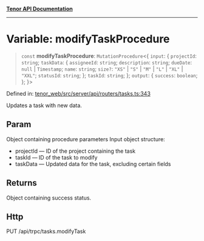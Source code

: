[**Tenor API Documentation**](../../README.md)

***

# Variable: modifyTaskProcedure

> `const` **modifyTaskProcedure**: `MutationProcedure`\<\{ `input`: \{ `projectId`: `string`; `taskData`: \{ `assigneeId`: `string`; `description`: `string`; `dueDate`: `null` \| `Timestamp`; `name`: `string`; `size?`: `"XS"` \| `"S"` \| `"M"` \| `"L"` \| `"XL"` \| `"XXL"`; `statusId`: `string`; \}; `taskId`: `string`; \}; `output`: \{ `success`: `boolean`; \}; \}\>

Defined in: [tenor\_web/src/server/api/routers/tasks.ts:343](https://github.com/Apantli/Tenor/blob/b33873959b5093fc3e3d66ac4f230a78a6395bbd/tenor_web/src/server/api/routers/tasks.ts#L343)

Updates a task with new data.

## Param

Object containing procedure parameters
Input object structure:
- projectId — ID of the project containing the task
- taskId — ID of the task to modify
- taskData — Updated data for the task, excluding certain fields

## Returns

Object containing success status.

## Http

PUT /api/trpc/tasks.modifyTask

